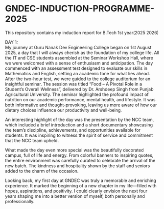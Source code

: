 # GNDEC-INDUCTION-PROGRAMME-2025

This repository contains my induction report for B.Tech 1st year(2025 2026)

DAY 1:
<br>
My journey at Guru Nanak Dev Engineering College began on 1st August 2025, a day that I will always cherish as the foundation of my college life. All the IT and CSE students assembled at the Seminar Workshop Hall, where we were welcomed with a sense of enthusiasm and anticipation. The day commenced with an assessment test designed to evaluate our skills in Mathematics and English, setting an academic tone for what lies ahead.
<br>
After the two-hour test, we were guided to the college auditorium for an insightful seminar. The session was titled “Food – A Pivotal Role in a Student’s Overall Wellness”, delivered by Dr. Arshdeep Singh from Punjab Agricultural University. The seminar highlighted the profound impact of nutrition on our academic performance, mental health, and lifestyle. It was both informative and thought-provoking, leaving us more aware of how our dietary choices influence our productivity and well-being.
<br>

An interesting highlight of the day was the presentation by the NCC team, which included a brief introduction and a short documentary showcasing the team’s discipline, achievements, and opportunities available for students. It was inspiring to witness the spirit of service and commitment that the NCC team upheld.
<br>

What made the day even more special was the beautifully decorated campus, full of life and energy. From colorful banners to inspiring quotes, the entire environment was carefully curated to celebrate the arrival of the new batch. The kindness and hospitality shown by the staff and seniors added to the charm of the occasion.
<br>

Looking back, my first day at GNDEC was truly a memorable and enriching experience. It marked the beginning of a new chapter in my life—filled with hopes, aspirations, and positivity. I could clearly envision the next four years shaping me into a better version of myself, both personally and professionally.
